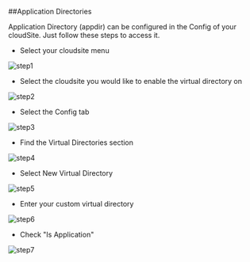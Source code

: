 ##Application Directories

Application Directory (appdir) can be configured in the Config of your cloudSite. Just follow these steps to access it.

-  Select your cloudsite menu

![step1]

- Select the cloudsite you would like to enable the virtual directory on

![step2]

- Select the Config tab

![step3]

-  Find the Virtual Directories section

![step4]


- Select New Virtual Directory

![step5]


- Enter your custom virtual directory

![step6]

- Check "Is Application"

![step7]

[step1]: https://raw.githubusercontent.com/GearHost/docs/master/Images/menu-cloudsites.png
[step2]: https://raw.githubusercontent.com/GearHost/docs/master/Images/select-cloudsite.png
[step3]: https://raw.githubusercontent.com/GearHost/docs/master/Images/tab-config.png
[step4]: https://raw.githubusercontent.com/GearHost/docs/master/Images/menu-virdir.png
[step5]: https://raw.githubusercontent.com/GearHost/docs/master/Images/menu-virdir-new.png
[step6]: https://raw.githubusercontent.com/GearHost/docs/master/Images/menu-virdir-name.png
[step7]: https://raw.githubusercontent.com/GearHost/docs/master/Images/menu-virdir-app.png